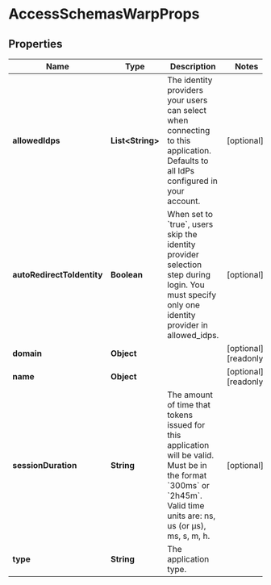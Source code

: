 

# AccessSchemasWarpProps


## Properties

| Name | Type | Description | Notes |
|------------ | ------------- | ------------- | -------------|
|**allowedIdps** | **List&lt;String&gt;** | The identity providers your users can select when connecting to this application. Defaults to all IdPs configured in your account. |  [optional] |
|**autoRedirectToIdentity** | **Boolean** | When set to &#x60;true&#x60;, users skip the identity provider selection step during login. You must specify only one identity provider in allowed_idps. |  [optional] |
|**domain** | **Object** |  |  [optional] [readonly] |
|**name** | **Object** |  |  [optional] [readonly] |
|**sessionDuration** | **String** | The amount of time that tokens issued for this application will be valid. Must be in the format &#x60;300ms&#x60; or &#x60;2h45m&#x60;. Valid time units are: ns, us (or µs), ms, s, m, h. |  [optional] |
|**type** | **String** | The application type. |  |



